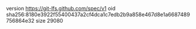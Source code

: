 version https://git-lfs.github.com/spec/v1
oid sha256:8180e3922f55400437a2cf4dca1c7edb2b9a858e467d8e1a6687489756864e32
size 29080
